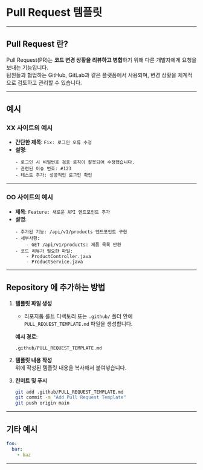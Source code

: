 # Pull Request 템플릿

---

## **Pull Request 란?**
Pull Request(PR)는 **코드 변경 상황을 리뷰하고 병합**하기 위해 다른 개발자에게 요청을 보내는 기능입니다.  
팀원들과 협업하는 GitHub, GitLab과 같은 플랫폼에서 사용되며, 변경 상황을 체계적으로 검토하고 관리할 수 있습니다.

---

## **예시**

### **XX 사이트의 예시**  
- **간단한 제목**: `Fix: 로그인 오류 수정`  
- **설명**:  
  ```
  - 로그인 시 비밀번호 검증 로직이 잘못되어 수정했습니다.
  - 관련된 이슈 번호: #123
  - 테스트 추가: 성공적인 로그인 확인
  ```

---

### **OO 사이트의 예시**  
- **제목**: `Feature: 새로운 API 엔드포인트 추가`  
- **설명**:  
  ```
  - 추가된 기능: /api/v1/products 엔드포인트 구현
  - 세부사항:
      - GET /api/v1/products: 제품 목록 반환
  - 코드 리뷰가 필요한 파일: 
      - ProductController.java
      - ProductService.java
  ```

---

## **Repository 에 추가하는 방법**

1. **템플릿 파일 생성**  
   - 리포지톱 룰트 디렉토리 또는 `.github/` 폴더 안에 `PULL_REQUEST_TEMPLATE.md` 파일을 생성합니다.  
   
   **예시 경로**:  
   ```
   .github/PULL_REQUEST_TEMPLATE.md
   ```

2. **템플릿 내용 작성**  
   위에 작성된 템플릿 내용을 복사해서 붙여넣습니다.

3. **컨미트 및 푸시**  
   ```bash
   git add .github/PULL_REQUEST_TEMPLATE.md
   git commit -m "Add Pull Request Template"
   git push origin main
   ```

---

## **기타 예시**

```yaml
foo:
  bar:
    - baz
```

---

